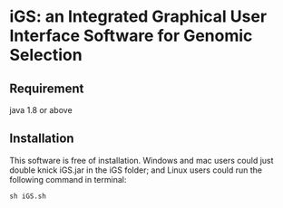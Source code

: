 # iGS: an Integrated Graphical User Interface Software for Genomic Selection

## Requirement 
java 1.8 or above

## Installation
This software is free of installation. Windows and mac users could just double knick iGS.jar in the iGS folder; and Linux users could run the following command in terminal:

    sh iGS.sh 
